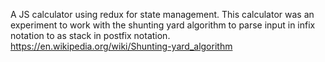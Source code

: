 A JS calculator using redux for state management. This calculator was an experiment
to work with the shunting yard algorithm to parse input in infix notation to as stack
in postfix notation. https://en.wikipedia.org/wiki/Shunting-yard_algorithm
